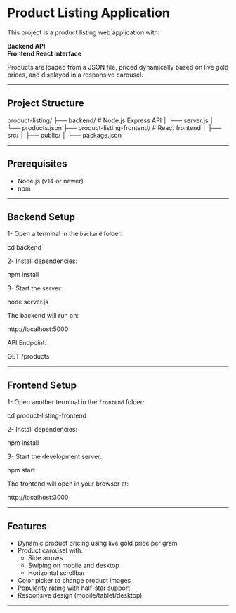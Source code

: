 # Product Listing Application

This project is a product listing web application with:

**Backend API**  
**Frontend React interface**

Products are loaded from a JSON file, priced dynamically based on live gold prices, and displayed in a responsive carousel.

---

## Project Structure

product-listing/
├── backend/ # Node.js Express API
│ ├── server.js
│ └── products.json
├── product-listing-frontend/ # React frontend
│ ├── src/
│ ├── public/
│ └── package.json

---

## Prerequisites

- Node.js (v14 or newer)
- npm

---

## Backend Setup

1- Open a terminal in the `backend` folder:

cd backend

2- Install dependencies:

npm install

3- Start the server:

node server.js

The backend will run on:

http://localhost:5000

API Endpoint:

GET /products

---

## Frontend Setup

1- Open another terminal in the `frontend` folder:

cd product-listing-frontend

2- Install dependencies:

npm install

3- Start the development server:

npm start

The frontend will open in your browser at:

http://localhost:3000

---

## Features

- Dynamic product pricing using live gold price per gram
- Product carousel with:
  - Side arrows
  - Swiping on mobile and desktop
  - Horizontal scrollbar
- Color picker to change product images
- Popularity rating with half-star support
- Responsive design (mobile/tablet/desktop)

---